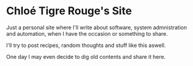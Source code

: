 # Chloé Tigre Rouge's Site
Just a personal site where I'll write about software, system admnistration and automation, when I have the occasion or something to share.

I'll try to post recipes, random thoughts and stuff like this aswell.

One day I may even decide to dig old contents and share it here.
